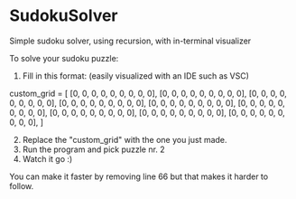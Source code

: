 # SudokuSolver

Simple sudoku solver, using recursion, with in-terminal visualizer

To solve your sudoku puzzle:

1. Fill in this format: (easily visualized with an IDE such as VSC)

custom_grid = [
[0, 0, 0, 0, 0, 0, 0, 0, 0],
[0, 0, 0, 0, 0, 0, 0, 0, 0],
[0, 0, 0, 0, 0, 0, 0, 0, 0],
[0, 0, 0, 0, 0, 0, 0, 0, 0],
[0, 0, 0, 0, 0, 0, 0, 0, 0],
[0, 0, 0, 0, 0, 0, 0, 0, 0],
[0, 0, 0, 0, 0, 0, 0, 0, 0],
[0, 0, 0, 0, 0, 0, 0, 0, 0],
[0, 0, 0, 0, 0, 0, 0, 0, 0],
]

2. Replace the "custom_grid" with the one you just made.
3. Run the program and pick puzzle nr. 2
4. Watch it go :)

You can make it faster by removing line 66 but that makes it harder to follow.
